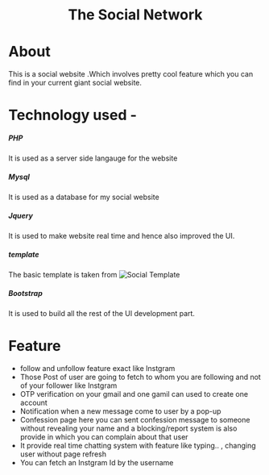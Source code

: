 <h1 align="center">The Social Network</h1>

# About
<p>This is a social website .Which involves pretty cool feature which you can find in your current giant social website.</p>

# Technology used -
##### PHP 
 It is used as a server side langauge for the website
##### Mysql
 It is used as a database for my social website
##### Jquery 
 It is used to make website real time and hence also improved the UI.
##### template
  The basic template is taken from ![Social Template](https://www.w3schools.com/w3css/tryit.asp?filename=tryw3css_templates_social&stacked=h)
##### Bootstrap
 It is used to build all the rest of the UI development part.
  
# Feature
<ul>
  <li>follow and unfollow feature exact like  Instgram </li>
  <li>Those Post of user are going to fetch to whom you are following and not of your follower like Instgram</li> 
  <li>OTP verification on your gmail and one gamil can used to create one account</li>
  <li>Notification when a new message come to user by a pop-up</li>
  <li>Confession page here you can sent confession message to someone without revealing your name and a blocking/report system is also provide in which you can complain about that user</li>
  <li>It provide real time chatting system with feature like typing.. , changing user without page refresh </li>
  <li>You can fetch an Instgram Id by the username</li>
</ul>

